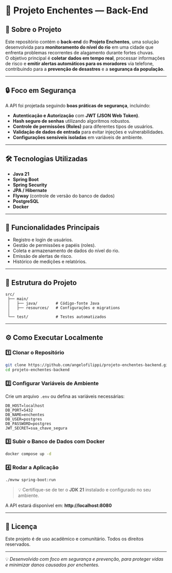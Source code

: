 # 🌊 Projeto Enchentes — Back-End

## 📌 Sobre o Projeto
Este repositório contém o **back-end** do **Projeto Enchentes**, uma solução desenvolvida para **monitoramento do nível do rio** em uma cidade que enfrenta problemas recorrentes de alagamento durante fortes chuvas.  
O objetivo principal é **coletar dados em tempo real**, processar informações de risco e **emitir alertas automáticos para os moradores** via telefone, contribuindo para a **prevenção de desastres** e a **segurança da população**.

---

## 🔒 Foco em Segurança
A API foi projetada seguindo **boas práticas de segurança**, incluindo:
- **Autenticação e Autorização** com **JWT (JSON Web Token)**.
- **Hash seguro de senhas** utilizando algoritmos robustos.
- **Controle de permissões (Roles)** para diferentes tipos de usuários.
- **Validação de dados de entrada** para evitar injeções e vulnerabilidades.
- **Configurações sensíveis isoladas** em variáveis de ambiente.

---

## 🛠️ Tecnologias Utilizadas
- **Java 21**
- **Spring Boot**
- **Spring Security**
- **JPA / Hibernate**
- **Flyway** (controle de versão do banco de dados)
- **PostgreSQL**
- **Docker**

---

## 🚀 Funcionalidades Principais
- Registro e login de usuários.
- Gestão de permissões e papéis (roles).
- Coleta e armazenamento de dados do nível do rio.
- Emissão de alertas de risco.
- Histórico de medições e relatórios.

---

## 📂 Estrutura do Projeto
```
src/
 ├── main/
 │   ├── java/        # Código-fonte Java
 │   ├── resources/   # Configurações e migrations
 │
 └── test/            # Testes automatizados
```

---

## ⚙️ Como Executar Localmente

### 1️⃣ Clonar o Repositório
```bash
git clone https://github.com/angelofilippi/projeto-enchentes-backend.git
cd projeto-enchentes-backend
```

### 2️⃣ Configurar Variáveis de Ambiente
Crie um arquivo `.env` ou defina as variáveis necessárias:
```env
DB_HOST=localhost
DB_PORT=5432
DB_NAME=enchentes
DB_USER=postgres
DB_PASSWORD=postgres
JWT_SECRET=sua_chave_segura
```

### 3️⃣ Subir o Banco de Dados com Docker
```bash
docker compose up -d
```

### 4️⃣ Rodar a Aplicação
```bash
./mvnw spring-boot:run
```

> 💡 Certifique-se de ter o **JDK 21** instalado e configurado no seu ambiente.

A API estará disponível em: **http://localhost:8080**

---

## 📜 Licença
Este projeto é de uso acadêmico e comunitário. Todos os direitos reservados.

---

💡 *Desenvolvido com foco em segurança e prevenção, para proteger vidas e minimizar danos causados por enchentes.*
